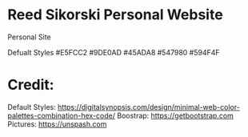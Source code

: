 # Reed Sikorski Personal Website

Personal Site

Defualt Styles #E5FCC2 #9DE0AD #45ADA8 #547980 #594F4F

# Credit:

Default Styles: https://digitalsynopsis.com/design/minimal-web-color-palettes-combination-hex-code/
Boostrap: https://getbootstrap.com
Pictures: https://unspash.com
